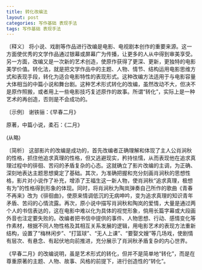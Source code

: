 ```yaml
---
title: 转化改编法
layout: post
categories: 写作基础 表现手法
tags: 写作基础 表现手法
---
```


〔释义〕 将小说、戏剧等作品进行改编是电影、电视剧本创作的重要来源。这一方面使优秀的文学作品通过银幕或屏幕广为传播，让更多的人从中得到审美享受。另一方面，改编又是一次新的艺术创造，使原作获得了更深、更新，更独特的电影美学价值。转化法，就是把文学作品中的主题、人物、情节、结构运用电影思维方式和表现手段，转化为适合电影特性的表现形式。这种改编方法适用于与电影容量大体相当的中篇小说和舞台剧。这种艺术形式转化的改编，虽然改动不大，但决不是原作照搬，或者用上一些电影技巧复述原作的故事。所谓“转化”，实际上是一种艺术的再创造，否则是不会成功的。

〔示例〕 谢铁骊：《早春二月》

原著，中篇小说，柔石：《二月》

(从略)

〔简析〕 这部影片的改编是成功的，首先改编者正确理解和体现了主人公肖涧秋的性格，抓住他追求真理的性格，但又逃避现实，矜持怯懦，从而表现他在追求真理过程中的徘徊、苦闷的矛盾复杂的心态。这就确立了影片改编的主调，为正确、深刻地表达主题思想奠定了基础。其次，为准确把握和充分刻画肖涧秋的思想性格，影片对小说作了补充，增添了王福生这一新人物，使肖涧秋“追求真理，极想有为”的性格得到形象的体现。同时，将肖涧秋为陶岚弹奏自己所作的歌曲《青春不再来》改为《徘徊曲》，使原来情调低沉的无病呻吟，变为追求真理的知识青年矛盾、苦闷的心情流露。再次，原小说中描写肖涧秋和陶岚的爱情，大量是通过两个人的书信表达的，这在电影中难以化为具体的视觉形象，倘用长篇字幕或大段画外音也注定要失败的。改编者把书信中提供的事件、人物思想、行动、感情变化等作素材，根据不同人物性格及其相互关系发展的逻辑，用电影艺术的表现方法重新结构，设置了“梅林闲步”、“打篮球”、“无人上课”、“要娶文嫂”等几场戏，使剧情有层次、有悬念、有起伏地向前推进，充分展示了肖涧秋矛盾复杂的内心世界。

《早春二月》的改编说明，虽是艺术形式的转化，但并不是简单地“转化”，而是在尊重原著的主题、人物、故事、风格的前提下，进行创造性的“转化”。 